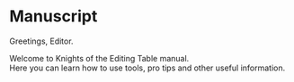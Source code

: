 # Manuscript

Greetings, Editor.

Welcome to Knights of the Editing Table manual.  
Here you can learn how to use tools, pro tips and other useful information.

